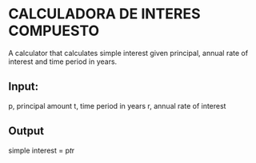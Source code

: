 # CALCULADORA DE INTERES COMPUESTO
A calculator that calculates simple interest given principal, annual rate of interest and time period in years.

## Input:
   p, principal amount
   t, time period in years
   r, annual rate of interest

## Output
   simple interest = p*t*r
